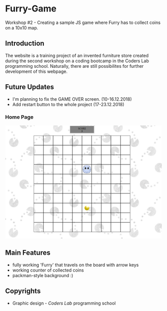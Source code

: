 # Furry-Game

Workshop #2 - Creating a sample JS game where Furry has to collect coins on a 10x10 map.

## Introduction

The website is a training project of an invented furniture store created during the second workshop on a coding bootcamp in the Coders Lab programming school. Naturally, there are still possibilites for further development of this webpage.

## Future Updates

* I'm planning to fix the GAME OVER screen. (10-16.12.2018)
* Add restart button to the whole project (17-23.12.2018)

### Home Page

![Home Page screenshot](images/screenshots/game.png?raw=true "Home Page")

## Main Features

* fully working 'Furry' that travels on the board with arrow keys
* working counter of collected coins
* packman-style background :)

## Copyrights

* Graphic design - *Coders Lab* programming school
